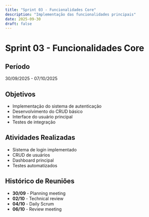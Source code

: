 ```yaml
---
title: "Sprint 03 - Funcionalidades Core"
description: "Implementação das funcionalidades principais"
date: 2025-09-30
draft: false
---
```


# Sprint 03 - Funcionalidades Core

## Período
30/09/2025 - 07/10/2025

## Objetivos
- Implementação do sistema de autenticação
- Desenvolvimento do CRUD básico
- Interface do usuário principal
- Testes de integração

## Atividades Realizadas
- Sistema de login implementado
- CRUD de usuários
- Dashboard principal
- Testes automatizados

## Histórico de Reuniões
- **30/09** - Planning meeting
- **02/10** - Technical review
- **04/10** - Daily Scrum
- **06/10** - Review meeting
